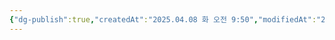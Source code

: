 ```yaml
---
{"dg-publish":true,"createdAt":"2025.04.08 화 오전 9:50","modifiedAt":"2025.04.08 화 오전 9:51","tags":["mindset"],"permalink":"/임시/목표 지향적 사고방식/","dgPassFrontmatter":true}
---
```


